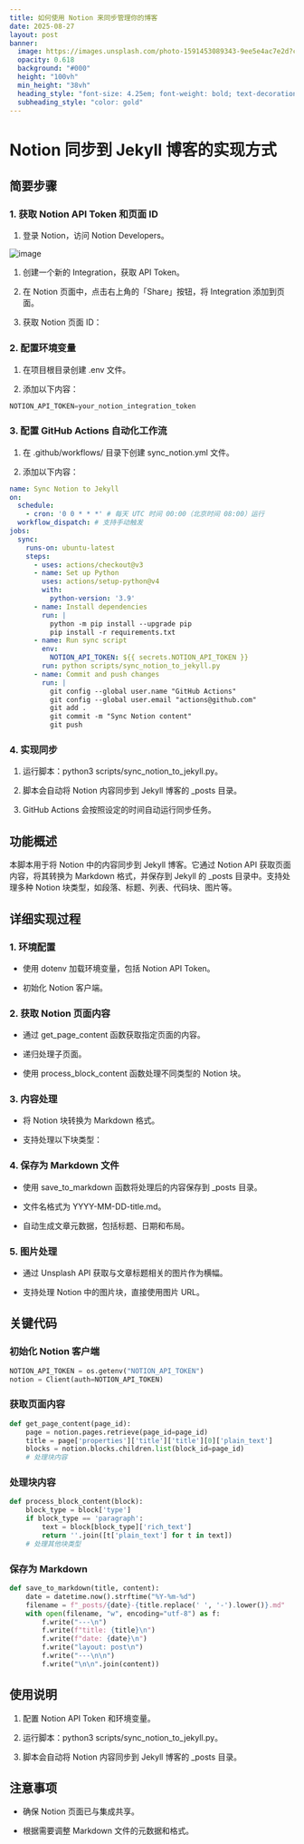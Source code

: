 ```yaml
---
title: 如何使用 Notion 来同步管理你的博客
date: 2025-08-27
layout: post
banner:
  image: https://images.unsplash.com/photo-1591453089343-9ee5e4ac7e2d?crop=entropy&cs=tinysrgb&fit=max&fm=jpg&ixid=M3w2OTIwMzJ8MHwxfHJhbmRvbXx8fHx8fHx8fDE3NTYzMTkzNTB8&ixlib=rb-4.1.0&q=80&w=1080
  opacity: 0.618
  background: "#000"
  height: "100vh"
  min_height: "38vh"
  heading_style: "font-size: 4.25em; font-weight: bold; text-decoration: underline"
  subheading_style: "color: gold"
---
```


# Notion 同步到 Jekyll 博客的实现方式

## 简要步骤

### 1. 获取 Notion API Token 和页面 ID

1. 登录 Notion，访问 Notion Developers。

![image](https://prod-files-secure.s3.us-west-2.amazonaws.com/a7a0cc5a-89b9-4cda-8686-1fba0ca52f40/d19c1afe-dea5-4312-9333-786b0ba83054/image.png?X-Amz-Algorithm=AWS4-HMAC-SHA256&X-Amz-Content-Sha256=UNSIGNED-PAYLOAD&X-Amz-Credential=ASIAZI2LB466Z5SEVN4Y%2F20250827%2Fus-west-2%2Fs3%2Faws4_request&X-Amz-Date=20250827T182909Z&X-Amz-Expires=3600&X-Amz-Security-Token=IQoJb3JpZ2luX2VjEDoaCXVzLXdlc3QtMiJGMEQCIBffj9dWCjzN3pXpQoTWOI52gH0aBYvdnaHS1tzduLBxAiBqOgszdA2fmXLcKVkZpCc60fc3gV14HxFo3N1cCV9OJSqIBAiT%2F%2F%2F%2F%2F%2F%2F%2F%2F%2F8BEAAaDDYzNzQyMzE4MzgwNSIMKc0iqQRWLFG3GyDjKtwDTbWRu58BMayEtWNRJRLFjIhX0UFumdvtciv%2FkrtrFMx5J59NNg4IvAX%2FhXyQhwJW57mOOkcYgD1G50K1eH9dddFqVyXWzfrQtEJF3ZG21BH3l7ItF6j%2F1pzg201%2FKA7dycGBJQD0cQNfZaIOR31wpl%2F2qgPKtl4yTTTKVXQkEkXSy%2FwOc4aPDAGcijFnn2K1hYGZi1nl1tl1DOkpTKQ9HTkx6Ur7lDbDhZHLzBsHy0iZY41Ugwyd0RKwQPztxoqEAvBFV3E0dzyWc1dzx5xVJBXhuc8IlqbniKMMf3y%2BzaDWMFVVcjJ7i27KDSz%2BWCMPVdq4t6%2FVJ%2FBpj8SrEAL1eg5j%2BZRZfakc0Ro7znK0GSjUQMs7Pn3glSP4aWQjEE2KQ0dSo2nF7QPZXNkq8%2Fy14xFaDQ7nSS0xRvqsccHia5S9lHjaJZJg9vvNhChw3Yv0Mjy2Oo4QI3BJAKTsweSb6HINXtIjJ0GkdzCJmWtOEyb590XT0Q%2Fq0PDNg2W18xESnnU0mkE6sLqfA1Zkq%2FQkanri4DnFDV%2BFvArhbjghMB7x6RVq1cEVQK%2FMdC7G4QybUhRW1an41zErjkkIs3nkECYEXqqhSqLVm2TfWvJXu5Tsx2nr0plrNc0H63sw%2FZG9xQY6pgEk0MGSAWLAQXFdvCDCNVE2TVx3bMoSUOncO%2Fdus3l%2FqechskqmCBoY6ohAYJ4Rf6ZUHaLB5whCUcW9FfdrZ%2B%2B2a8tnMPi86T%2BNRH93WMBlYc6WzlbdAtDfflKfFF5Xxf9MiFUgPjVhIUoWhPiDbx2vQYey0DQjzEwBU1rxOOUjgSoiQVnc9BSU8JOjl9yFxIRGtWb3w1e653LPm3hn%2FdK6oCkyUBrr&X-Amz-Signature=afcf5b91cc13766e33ce2f06ae8114f08b0468ba9836cf92ac193a68c5ba9fb5&X-Amz-SignedHeaders=host&x-amz-checksum-mode=ENABLED&x-id=GetObject)

1. 创建一个新的 Integration，获取 API Token。

1. 在 Notion 页面中，点击右上角的「Share」按钮，将 Integration 添加到页面。

1. 获取 Notion 页面 ID：


### 2. 配置环境变量

1. 在项目根目录创建 .env 文件。

1. 添加以下内容：

```javascript
NOTION_API_TOKEN=your_notion_integration_token
```

### 3. 配置 GitHub Actions 自动化工作流

1. 在 .github/workflows/ 目录下创建 sync_notion.yml 文件。

1. 添加以下内容：

```yaml
name: Sync Notion to Jekyll
on:
  schedule:
    - cron: '0 0 * * *' # 每天 UTC 时间 00:00（北京时间 08:00）运行
  workflow_dispatch: # 支持手动触发
jobs:
  sync:
    runs-on: ubuntu-latest
    steps:
      - uses: actions/checkout@v3
      - name: Set up Python
        uses: actions/setup-python@v4
        with:
          python-version: '3.9'
      - name: Install dependencies
        run: |
          python -m pip install --upgrade pip
          pip install -r requirements.txt
      - name: Run sync script
        env:
          NOTION_API_TOKEN: ${{ secrets.NOTION_API_TOKEN }}
        run: python scripts/sync_notion_to_jekyll.py
      - name: Commit and push changes
        run: |
          git config --global user.name "GitHub Actions"
          git config --global user.email "actions@github.com"
          git add .
          git commit -m "Sync Notion content"
          git push
```

### 4. 实现同步

1. 运行脚本：python3 scripts/sync_notion_to_jekyll.py。

1. 脚本会自动将 Notion 内容同步到 Jekyll 博客的 _posts 目录。

1. GitHub Actions 会按照设定的时间自动运行同步任务。

## 功能概述

本脚本用于将 Notion 中的内容同步到 Jekyll 博客。它通过 Notion API 获取页面内容，将其转换为 Markdown 格式，并保存到 Jekyll 的 _posts 目录中。支持处理多种 Notion 块类型，如段落、标题、列表、代码块、图片等。

## 详细实现过程

### 1. 环境配置

- 使用 dotenv 加载环境变量，包括 Notion API Token。

- 初始化 Notion 客户端。

### 2. 获取 Notion 页面内容

- 通过 get_page_content 函数获取指定页面的内容。

- 递归处理子页面。

- 使用 process_block_content 函数处理不同类型的 Notion 块。

### 3. 内容处理

- 将 Notion 块转换为 Markdown 格式。

- 支持处理以下块类型：


### 4. 保存为 Markdown 文件

- 使用 save_to_markdown 函数将处理后的内容保存到 _posts 目录。

- 文件名格式为 YYYY-MM-DD-title.md。

- 自动生成文章元数据，包括标题、日期和布局。

### 5. 图片处理

- 通过 Unsplash API 获取与文章标题相关的图片作为横幅。

- 支持处理 Notion 中的图片块，直接使用图片 URL。

## 关键代码

### 初始化 Notion 客户端

```python
NOTION_API_TOKEN = os.getenv("NOTION_API_TOKEN")
notion = Client(auth=NOTION_API_TOKEN)
```

### 获取页面内容

```python
def get_page_content(page_id):
    page = notion.pages.retrieve(page_id=page_id)
    title = page['properties']['title']['title'][0]['plain_text']
    blocks = notion.blocks.children.list(block_id=page_id)
    # 处理块内容
```

### 处理块内容

```python
def process_block_content(block):
    block_type = block['type']
    if block_type == 'paragraph':
        text = block[block_type]['rich_text']
        return ''.join([t['plain_text'] for t in text])
    # 处理其他块类型
```

### 保存为 Markdown

```python
def save_to_markdown(title, content):
    date = datetime.now().strftime("%Y-%m-%d")
    filename = f"_posts/{date}-{title.replace(' ', '-').lower()}.md"
    with open(filename, "w", encoding="utf-8") as f:
        f.write("---\n")
        f.write(f"title: {title}\n")
        f.write(f"date: {date}\n")
        f.write("layout: post\n")
        f.write("---\n\n")
        f.write("\n\n".join(content))
```

## 使用说明

1. 配置 Notion API Token 和环境变量。

1. 运行脚本：python3 scripts/sync_notion_to_jekyll.py。

1. 脚本会自动将 Notion 内容同步到 Jekyll 博客的 _posts 目录。

## 注意事项

- 确保 Notion 页面已与集成共享。

- 根据需要调整 Markdown 文件的元数据和格式。